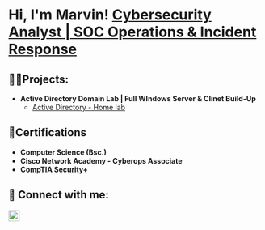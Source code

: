 
<h1>Hi, I'm Marvin! <a href="https://www.linkedin.com/in/marvin-unumadu-470273242/">Cybersecurity Analyst | SOC Operations & Incident Response</a>

<h2>👨‍💻Projects:</h2>

- <b>Active Directory Domain Lab | Full WIndows Server & Clinet Build-Up</b>
  - [Active Directory - Home lab](https://github.com/marvunu/ActiveDirectoryLab)

<h2> 📄Certifications</h2>

- <b>Computer Science (Bsc.)</b>
- <b>Cisco Network Academy - Cyberops Associate</b>
- <b>CompTIA Security+</b>

<h2> 🤳 Connect with me:</h2>



[<img align="left" alt="MarvinUnumadu | LinkedIn" width="22px" src="https://cdn.jsdelivr.net/npm/simple-icons@v3/icons/linkedin.svg" />][linkedin]



[linkedin]: https://www.linkedin.com/in/marvin-unumadu-470273242/

<!--
**marvunu/marvunu** is a ✨ _special_ ✨ repository because its `README.md` (this file) appears on your GitHub profile.


Here are some ideas to get you started:

- 🔭 I’m currently working on ...
- 🌱 I’m currently learning ...
- 👯 I’m looking to collaborate on ...
- 🤔 I’m looking for help with ...
- 💬 Ask me about ...
- 📫 How to reach me: ...
- 😄 Pronouns: ...
- ⚡ Fun fact: ...
-->
